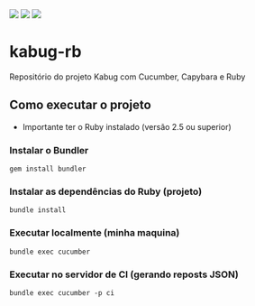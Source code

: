 <img src="{(https://img.shields.io/badge/Docker-2CA5E0?style=for-the-badge&logo=docker&logoColor=white)}" />
<img src="{(https://img.shields.io/badge/Jenkins-D24939?style=for-the-badge&logo=Jenkins&logoColor=white)}" />
<img src="{(https://img.shields.io/badge/Ruby-CC342D?style=for-the-badge&logo=ruby&logoColor=white)}" />


# kabug-rb
Repositório do projeto Kabug com Cucumber, Capybara e Ruby

## Como executar o projeto

* Importante ter o Ruby instalado (versão 2.5 ou superior)

### Instalar o Bundler
`
gem install bundler
`

### Instalar as dependências do Ruby (projeto)
`
bundle install
`

### Executar localmente (minha maquina)
`
bundle exec cucumber
`

### Executar no servidor de CI (gerando reposts JSON)
`
bundle exec cucumber -p ci
`
